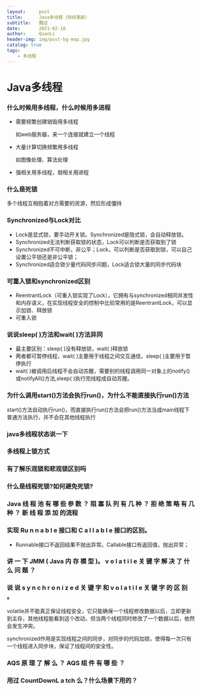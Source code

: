```yaml
---
layout:     post
title:      Java多线程（持续更新）
subtitle:   概述
date:       2021-02-18
author:     QuanLi
header-img: img/post-bg-map.jpg
catalog: true
tags:
    - 多线程
---
```


# Java多线程

### 什么时候用多线程，什么时候用多进程

- 需要频繁创建销毁用多线程

  如web服务器，来一个连接就建立一个线程

- 大量计算切换频繁用多线程

  如图像处理、算法处理

- 强相关用多线程，弱相关用进程

### 什么是死锁

多个线程互相抱着对方需要的资源，然后形成僵持

### Synchronized与Lock对比

- Lock是显式锁，要手动开关锁。Synchronized是隐式锁，会自动释放锁。
- Synchronized无法判断获取锁的状态，Lock可以判断是否获取到了锁
- Synchronized不可中断，非公平；Lock，可以判断是否获取到锁，可以自己设置公平锁还是非公平锁；
- Synchronized适合锁少量代码同步问题，Lock适合锁大量的同步代码块

### 可重入锁和synchronized区别

- ReentrantLock（可重入锁实现了Lock），它拥有与synchronized相同并发性和内存语义，在实现线程安全的控制中比较常用的是ReentrantLock，可以显示加锁、释放锁
- 可重入锁

### 说说sleep( )方法和wait( )方法异同

- 最主要区别：sleep( )没有释放锁，wait( )释放锁
- 两者都可暂停线程，wait( )主要用于线程之间交互通信，sleep( )主要用于暂停执行
- wait( )被调用后线程不会自动苏醒，需要别的线程调用同一对象上的notify()或notifyAll()方法,sleep( )执行完线程成自动苏醒。

### 为什么调用start()方法会执行run()，为什么不能直接执行run()方法

start()方法自动执行run()，而直接执行run()方法会把run()方法当成main线程下普通方法执行，并不会在其他线程执行

### java多线程状态说一下

### 多线程上锁方式



### 有了解乐观锁和悲观锁区别吗

### 什么是线程死锁?如何避免死锁? 

### **Java** 线 程 池 有 哪 些 参 数 ？ 阻 塞 队 列 有 几 种 ？ 拒 绝 策 略 有 几 种 ？ 新 线 程 添 加 的流程

### 实现 Ru n n a b l e 接口和 C a l l a b l e 接口的区别。

- Runnable接口不返回结果不抛出异常。Callable接口有返回值，抛出异常；

### 讲 一 下 **JMM ( Java** 内 存 模 型 **)**。 **v o l a t i l e** 关 键 字 解 决 了 什 么 问 题 ？ 

### 说 说 **s y n c h r o n i z e d** 关 键 字 和 **v o l a t i l e** 关 键 字 的 区 别 。

​	volatile并不能真正保证线程安全，它只能确保一个线程修改数据以后，立即更新到主存，其他线程能看到这个改动，但当两个线程同时修改了一个数据以后，依然会发生冲突。

​	synchronized作用是实现线程之间的同步，对同步的代码加锁，使得每一次只有一个线程进入同步块，保证了线程间的安全性。

### **AQS** 原 理 了 解 么 ？ **AQS** 组 件 有 哪 些 ？

### 用过 CountDownL a tch 么？什么场景下用的？


